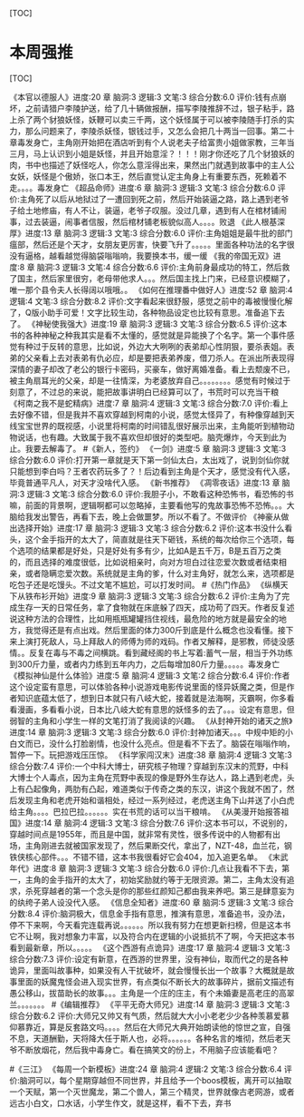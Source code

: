 [TOC]
# 本周强推

[TOC]

《本官以德服人》进度:20 章     脑洞:3   逻辑:3   文笔:3    综合分数:6.0
评价:钱有点崩坏，之前请猎户李陵护送，给了几十辆做报酬，描写李陵推辞不过，银子粘手，路上杀了两个豺狼妖怪，妖鞭可以卖三千两，这个妖怪属于可以被李陵随手打杀的实力，那么问题来了，李陵杀妖怪，银钱过手，又怎么会把几十两当一回事。第二十章毒发身亡，主角刚开始把在酒店听到有个人说老夫子给富贵小姐做家教，三年当三月，马上认识到小姐是妖怪，并且开始意淫？！！！刚才你还吃了几个豺狼妖的肉，书中也描述了妖怪吃人，你怎么意淫得出来，果然出门就遇到故事中的主人公女妖，妖怪是个傲娇，张口本王，然后直觉认定主角身上有重要东西，死赖着不走。。。。毒发身亡
《超品命师》进度:6 章     脑洞:3   逻辑:3   文笔:3    综合分数:6.0
评价:主角死了以后从地狱过了一遭回到死之前，然后开始装逼之路，路上遇到老爷子给土地修庙，有人不让，装逼，老爷子叹服。没过几章，遇到有人在棺材铺闹事，过去装逼，闹事者信服，然后棺材铺老板貌似高人。。。。败退
《此人根基深厚》进度:13 章     脑洞:3   逻辑:3   文笔:3    综合分数:6.0
评价:主角姐姐是最牛批的部门瘟部，然后还是个天才，女朋友更厉害，快要飞升了。。。。。里面各种功法的名字很没有逼格，越看越觉得脑袋嗡嗡响，我要换本书，缓一缓
《我的帝国无双》进度:8 章     脑洞:3   逻辑:3   文笔:4    综合分数:6.6
评价:主角前身最成功的特工，然后救了国主，然后家里很穷，老母带他求人。。。然后国主找上门来，已经意识模糊了，唯一那个县令夫人长得阔以哦哦。。
《如何在推理番中做好人》进度:52 章     脑洞:4   逻辑:4   文笔:3    综合分数:8.2
评价:文字看起来很舒服，感觉之前中的毒被慢慢化解了，Q版小助手可爱！文字比较生动，各种物品设定也比较有意思。准备追下去了。
《神秘使我强大》进度:19 章     脑洞:3   逻辑:3   文笔:3    综合分数:6.5
评价:这本书的各种神秘之种我其实是看不太懂的，感觉就是异能换了个名字。第一个事件感觉有种过于反转的意思，比如说，外边大大咧咧的表弟却心性阴狠，要杀表姐。表弟的父亲看上去对表弟有仇必应，却是要把表弟养废，借刀杀人。在派出所表现得深情的妻子却改了老公的银行卡密码，买豪车，做好离婚准备。看上去颓废不已，被主角扇耳光的父亲，却是一往情深，为老婆放弃自己。。。。。。。。感觉有时候过于刻意了，不过总的来说，能把故事讲明白已经算可以了，书荒时可以充当干粮
《柯南之我不是蛇精病》进度:7 章     脑洞:4   逻辑:3   文笔:3    综合分数:7.0
评价:看上去好像不错，但是我并不喜欢穿越到柯南的小说，感觉太怪异了，有种像穿越到天线宝宝世界的既视感，小说里将柯南的时间错乱很好展示出来，主角能听到植物动物说话，也有趣。大致属于我不喜欢但却很好的类型吧。脑壳爆炸，今天到此为止。我要去解毒了。
#《新人，签约》
《一剑》进度:5 章     脑洞:3   逻辑:3   文笔:3    综合分数:6.0
评价:打开第一章就是天下第一剑仙太白，太出戏了，说到剑仙你就只能想到李白吗？王者农药玩多了？！后边看到主角是个天才，感觉没有代入感，毕竟普通平凡人，对天才没啥代入感。
《新书推荐》
《凋零夜话》进度:13 章     脑洞:3   逻辑:3   文笔:3    综合分数:6.0
评价:我胆子小，不敢看这种恐怖书，看恐怖的书嘛，前面的背景啊，逻辑啊都可以忽略掉，主要看他写的鬼故事恐怖不恐怖。。。大脑给我发出警告，再看下去，晚上会做噩梦。所以不看了。不做评价
《神豪从做出选择开始》进度:17 章     脑洞:3   逻辑:3   文笔:3    综合分数:6.2
评价:这本书没什么看头，这个金手指开的太大了，简直就是往天下砸钱，系统的每次给你三个选项，每个选项的结果都是好处，只是好处有多有少，比如A是五千万，B是五百万之类的，而且选择的难度很低，比如说相亲时，向对方坦白过往恋爱次数或者结束相亲，或者隐瞒恋爱次数。系统就是主角的爹，什么对主角好，就怎么来，选项都是吃包子还是吃馒头。不过文笔不尴尬，可以打发时间。
#《热门作品》
《纵横天下从铁布衫开始》进度:9 章     脑洞:3   逻辑:3   文笔:3    综合分数:6.2
评价:主角为了完成生存一天的日常任务，拿了食物就在床底躲了四天，成功苟了四天。作者反复述说这种方法的合理性，比如用瓶瓶罐罐挡住视线，最危险的地方就是最安全的地方，我觉得还是有点出戏。然后里面的体力300斤到底是什么概念也没看懂。接下来上演打死敌人，马上拜敌人的师傅为师的戏码。作者又解释，是邪教，师徒没感情。。反复在毒与不毒之间横跳。看到藏经阁的书上写着:蓄气一层，相当于外功练到300斤力量，或者内力练到五年内力，之后每增加80斤力量。。。。。毒发身亡
《模拟神仙是什么体验》进度:5 章     脑洞:4   逻辑:3   文笔:2    综合分数:6.4
评价:作者这个设定蛮有意思，可以体验各种小说游戏电影传说里面的怪异妖魔之类，但是作者知识底蕴太低了，想到日本就只有八岐大蛇，接着就是法海啊，灭霸啊，你多看看漫画，多看看小说，日本比八岐大蛇有意思的妖怪多的去了。。。设定有意思，但弱智的主角和小学生一样的文笔打消了我阅读的兴趣。
《从封神开始的诸天之旅》进度:14 章     脑洞:3   逻辑:3   文笔:3    综合分数:6.0
评价:封神加诸天。。。中规中矩的小白文而已，没什么打脸剧情，也没什么亮点。但是看不下去了。脑袋在嗡嗡作响，暂停一下。玩把游戏压压惊。
《科学家闯汉末》进度:38 章     脑洞:4   逻辑:3   文笔:3    综合分数:7.4
评价:一个中科大博士，研究核子物理？穿越到东汉末的荒野，中科大博士个人毒点，因为主角在荒野中表现的像是野外生存达人，路上遇到老虎，头上有凸起像角，两肋有凸起，难道类似于传奇之类的东汉，讲这个我就不困了，然后发现主角和老虎开始和谐相处，经过一系列经过，老虎送主角下山并送了小白虎给主角。。。。巴拉巴拉。。。。。。实在书荒的话可以当干粮啃。
《从美漫开始报答祖国》进度:14 章     脑洞:4   逻辑:3   文笔:3    综合分数:7.6
评价:这本书可以，不说别的，穿越时间点是1955年，而且是中国，就非常有灵性，很多传说中的人物都有出场，主角刚进去就被国家发现了，然后果断交代，拿出了，NZT-48，血兰花，钢铁侠核心部件。。。不错不错，这本书我很看好它会404，加入追更名单。
《末武年代》进度:8 章     脑洞:3   逻辑:3   文笔:3    综合分数:6.0
评价:几点让我看不下去，第一，主角的金手指开的太大了，初始奖励就约等于无限资源。第二，主角太没有追求，杀死穿越者的第一个念头是你的那些红颜知己都由我来养吧。第三是肆意妄为的纨绔子弟人设没代入感。
《信息全知者》进度:60 章     脑洞:5   逻辑:3   文笔:3    综合分数:8.4
评价:脑洞极大，信息金手指有意思，推演有意思，准备追书，没办法，停不下来啊，今天看完连载再说。。。。。。所以我有努力在想更新扫榜，但是这本书它不让啊，我对想象力丰富，以及符合内在逻辑的小说抵抗不了啊，今天把这本书看到最新章，所以。。。。。
《这个西游有点诡异》进度:17 章     脑洞:4   逻辑:3   文笔:3    综合分数:7.3
评价:设定有新意，在西游的世界里，没有神仙，取而代之的是各种诡异，里面叫故事种，如果没有人干扰破坏，就会慢慢长出一个故事？大概就是故事里面的妖魔鬼怪会进入现实世界，有点类似不断长大的故事碎片，据前文描述有愚公移山，拔苗助长的故事。。。主角是一个庄的庄主，有个未婚妻是高老庄的高翠兰。。。。。。。
#《编辑推荐》
《平平无奇大师兄》进度:14 章     脑洞:3   逻辑:3   文笔:3    综合分数:6.2
评价:大师兄又帅又有气质，然后就大大小小老老少少各种羡慕爱慕仰慕靠近，算是反套路文吗。。。。然后在大师兄大典开始朗读他的惊世之宣，自强不息，天道酬勤，天将降大任于斯人也，必将。。。。。。各种名言的堆彻，然后老天爷不断放烟花，然后我中毒身亡。看在搞笑文的份上，不用脑子应该能看吧？

#《三江》
《每周一个新模板》进度:24 章     脑洞:4   逻辑:2   文笔:3    综合分数:6.4
评价:脑洞可以，每个星期穿越但不同世界，并且给予一个boos模板，离开可以抽取一个天赋，第一个灭世魔龙，第二个兽人，第三个精灵，世界就像古老网游，或者远古小白文，口水话，小学生作文，就是这样，看不下去，弃书

